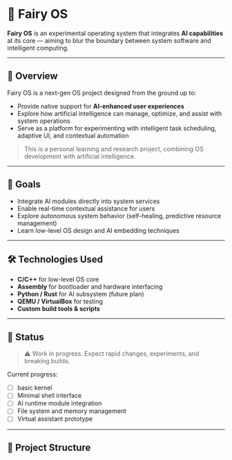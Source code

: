 # 🧚 Fairy OS

**Fairy OS** is an experimental operating system that integrates **AI capabilities** at its core — aiming to blur the boundary between system software and intelligent computing.

---

## 🌟 Overview

Fairy OS is a next-gen OS project designed from the ground up to:
- Provide native support for **AI-enhanced user experiences**
- Explore how artificial intelligence can manage, optimize, and assist with system operations
- Serve as a platform for experimenting with intelligent task scheduling, adaptive UI, and contextual automation

> This is a personal learning and research project, combining OS development with artificial intelligence.

---

## 🧠 Goals

- Integrate AI modules directly into system services
- Enable real-time contextual assistance for users
- Explore autonomous system behavior (self-healing, predictive resource management)
- Learn low-level OS design and AI embedding techniques

---

## 🛠️ Technologies Used

- **C/C++** for low-level OS core
- **Assembly** for bootloader and hardware interfacing
- **Python / Rust** for AI subsystem (future plan)
- **QEMU / VirtualBox** for testing
- **Custom build tools & scripts**

---

## 🚧 Status

> ⚠️ Work in progress. Expect rapid changes, experiments, and breaking builds.

Current progress:
- [ ] basic kernel
- [ ] Minimal shell interface
- [ ] AI runtime module integration
- [ ] File system and memory management
- [ ] Virtual assistant prototype

---

## 📂 Project Structure

